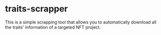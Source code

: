 # traits-scrapper
This is a simple scrapping tool that allows you to automatically download all the traits' information of a targeted NFT project.
